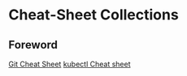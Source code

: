 # Cheat-Sheet Collections

## Foreword


[Git Cheat Sheet](cheat-sheet-git.md)
[kubectl Cheat sheet](cheat-sheet-kubectl.md)